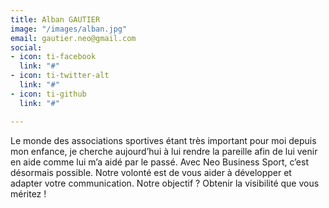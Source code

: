 ```yaml
---
title: Alban GAUTIER
image: "/images/alban.jpg"
email: gautier.neo@gmail.com
social:
- icon: ti-facebook
  link: "#"
- icon: ti-twitter-alt
  link: "#"
- icon: ti-github
  link: "#"

---
```

Le monde des associations sportives étant très important pour moi depuis mon enfance, je cherche aujourd’hui à lui rendre la pareille afin de lui venir en aide comme lui m’a aidé par le passé. Avec Neo Business Sport, c’est désormais possible. Notre volonté est de vous aider à développer et adapter votre communication. Notre objectif ? Obtenir la visibilité que vous méritez !